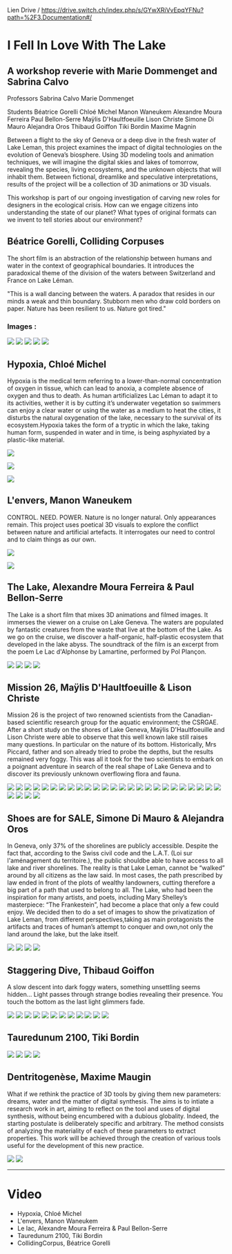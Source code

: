 Lien Drive / https://drive.switch.ch/index.php/s/GYwXRiVvEpqYFNu?path=%2F3.Documentation#/ 

# I Fell In Love With The Lake

## A workshop reverie with Marie Dommenget and Sabrina Calvo


Professors
Sabrina Calvo 
Marie Dommenget 

Students
Béatrice Gorelli 
Chloé Michel 
Manon Waneukem
Alexandre Moura Ferreira
Paul Bellon-Serre
Maÿlis D'Haultfoeuille
Lison Christe
Simone Di Mauro
Alejandra Oros
Thibaud Goiffon
Tiki Bordin 
Maxime Magnin


Between a flight to the sky of Geneva or a deep dive in the fresh water of Lake Leman, this project examines the impact of digital technologies on the evolution of Geneva’s biosphere. Using 3D modeling tools and animation techniques, we will imagine the digital skies and lakes of tomorrow, revealing the species, living ecosystems, and the unknown objects that will inhabit them. Between fictional, dreamlike and speculative interpretations, results of the project will be a collection of 3D animations or 3D visuals.

This workshop is part of our ongoing investigation of carving new roles for designers in the ecological crisis. How can we engage citizens into understanding the state of our planet? What types of original formats can we invent to tell stories about our environment?

## Béatrice Gorelli, Colliding Corpuses

The short film is an abstraction of the relationship between humans and water in the context of geographical boundaries. It introduces the paradoxical theme of the division of the waters between Switzerland and France on Lake Léman.

"This is a wall dancing between the waters. A paradox that resides in our minds
a weak and thin boundary. Stubborn men who draw cold borders on paper. Nature has been resilient to us. Nature got tired."

### Images : 

![](https://i.imgur.com/Og8jZaq.png)
![](https://i.imgur.com/OTn6TzH.png)
![](https://i.imgur.com/PCeHyfU.png)
![](https://i.imgur.com/3NkAyeN.png)
![](https://i.imgur.com/4DsR06X.png)


## Hypoxia, Chloé Michel

Hypoxia is the medical term referring to a lower-than-normal concentration of oxygen in tissue, which can lead to anoxia, a complete absence of oxygen and thus to death. As human artificializes Lac Léman to adapt it to its activities, wether it is by cutting it’s underwater vegetation so swimmers can enjoy a clear water or using the water as a medium to heat the cities, it disturbs the natural oxygenation of the lake, necessary to the survival of its ecosystem.Hypoxia takes the form of a tryptic in which the lake, taking human form, suspended in water and in time, is being asphyxiated by a plastic-like material.


![](https://i.imgur.com/N4CyFQb.png)

![](https://i.imgur.com/ipg0jcW.png)

![](https://i.imgur.com/0zwtSrQ.png)

## L'envers, Manon Waneukem 

CONTROL. NEED. POWER. Nature is no longer natural. Only appearances remain. This project uses poetical 3D visuals to explore the conflict between nature and artificial artefacts. It interrogates our need to control and to claim things as our own.

![](https://i.imgur.com/b7mqlDJ.jpg)

![](https://i.imgur.com/YIbtsCs.jpg)

## The Lake, Alexandre Moura Ferreira & Paul Bellon-Serre

The Lake is a short film that mixes 3D animations and filmed images. It immerses the viewer on a cruise on Lake Geneva. The waters are populated by fantastic creatures from the waste that live at the bottom of the Lake. As we go on the cruise, we discover a half-organic, half-plastic ecosystem that developed in the lake abyss. The soundtrack of the film is an excerpt from the poem Le Lac d'Alphonse by Lamartine, performed by Pol Plançon.

![](https://i.imgur.com/hFzGvLA.jpg)
![](https://i.imgur.com/lpK04oS.jpg)
![](https://i.imgur.com/Z2NDIdS.jpg)
![](https://i.imgur.com/qrwshHw.jpg)


## Mission 26, Maÿlis D'Haultfoeuille & Lison Christe

Mission 26 is the project of two renowned scientists from the Canadian-based scientific research group for the aquatic environment; the CSRGAE. After a short study on the shores of Lake Geneva, Maÿlis D'Haultfoeuille and Lison Christe were able to observe that this well known lake still raises many questions. In particular on the nature of its bottom. Historically, Mrs Piccard, father and son already tried to probe the depths, but the results remained very foggy. This was all it took for the two scientists to embark on a poignant adventure in search of the real shape of Lake Geneva and to discover its previously unknown overflowing flora and fauna. 


![](https://i.imgur.com/0QA440m.jpg)
![](https://i.imgur.com/EePHQxb.png)
![](https://i.imgur.com/O4R9DXD.png)
![](https://i.imgur.com/svtZkHf.png)
![](https://i.imgur.com/pIl1qSw.png)
![](https://i.imgur.com/Q88AR9S.png)
![](https://i.imgur.com/oO0EEMT.png)
![](https://i.imgur.com/6C9DxDB.png)
![](https://i.imgur.com/X18Z9cM.jpg)
![](https://i.imgur.com/kDUmSNX.png)
![](https://i.imgur.com/QyLiTlX.jpg)
![](https://i.imgur.com/xfG51xx.png)
![](https://i.imgur.com/d13WuMG.png)
![](https://i.imgur.com/mlczMao.jpg)
![](https://i.imgur.com/1xNHhrs.jpg)
![](https://i.imgur.com/PxJyPBF.png)
![](https://i.imgur.com/kCjZAg5.png)
![](https://i.imgur.com/ZLVcr3T.png)
![](https://i.imgur.com/DNP6viq.png)
![](https://i.imgur.com/RRTCvYH.png)
![](https://i.imgur.com/LZXFjM6.png)
![](https://i.imgur.com/3NnkKeP.png)
![](https://i.imgur.com/eo0Tcid.png)
![](https://i.imgur.com/zzXyEHF.png)
![](https://i.imgur.com/vhgDXfE.png)
![](https://i.imgur.com/A0Ya0AW.jpg)
![](https://i.imgur.com/fMiGfE9.jpg)
![](https://i.imgur.com/M9pvUUz.jpg)
![](https://i.imgur.com/qG7Y6mp.png)

## Shoes are <not> for SALE, Simone Di Mauro & Alejandra Oros 

In Geneva, only 37% of the shorelines are publicly accessible. Despite the fact that, according to the Swiss civil code and the L.A.T. (Loi sur l'aménagement du territoire.), the public shouldbe able to have access to all lake and river shorelines. The reality is that Lake Leman, cannot be “walked” around by all citizens as the law said. In most cases, the path prescribed by law ended in front of the plots of wealthy landowners, cutting therefore a big part of a path that used to belong to all. The Lake, who had been the inspiration for many artists, and poets, including Mary Shelley’s masterpiece: “The Frankestein”, had become a place that only a few could enjoy. We decided then to do a set of images to show the privatization of Lake Leman, from different perspectives,taking as main protagonists the artifacts and traces of human’s attempt to conquer and own,not only the land around the lake, but the lake itself. 

![](https://i.imgur.com/DdcFRYT.jpg)
![](https://i.imgur.com/gyWk6br.jpg)
![](https://i.imgur.com/2nluHWF.jpg)
![](https://i.imgur.com/cFpKWJr.jpg)


## Staggering Dive, Thibaud Goiffon

A slow descent into dark foggy waters, something unsettling seems hidden... Light passes through strange bodies revealing their presence. You touch the bottom as the last light glimmers fade.

![](https://i.imgur.com/Xyi7P6l.jpg)
![](https://i.imgur.com/KN9EYxb.jpg)
![](https://i.imgur.com/FY4RXsR.png)
![](https://i.imgur.com/ZkjcpEe.png)
![](https://i.imgur.com/es6n7ez.png)
![](https://i.imgur.com/91rmrtc.png)
![](https://i.imgur.com/hOO6HZG.png)
![](https://i.imgur.com/7gJ4kkD.png)
![](https://i.imgur.com/0QCaiph.jpg)
![](https://i.imgur.com/3ZD5zGt.png)
![](https://i.imgur.com/RukiQyP.png)
![](https://i.imgur.com/Y3GWEWI.jpg)


## Tauredunum 2100, Tiki Bordin 

![](https://i.imgur.com/A5iLilm.jpg)
![](https://i.imgur.com/YlkasNj.jpg)
![](https://i.imgur.com/D5ls3ss.png)
![](https://i.imgur.com/G1uzuUA.jpg)


## Dentritogenèse, Maxime Maugin 

What if we rethink the practice of 3D tools by giving them new parameters: dreams, water and the matter of digital synthesis. The aims is to intiate a research work in art, aiming to reflect on the tool and uses of digital synthesis, without being encumbered with a dubious globality. Indeed, the starting postulate is deliberately specific and arbitrary. The method consists of analyzing the materiality of each of these parameters to extract properties. This work will be achieved through the creation of various tools useful for the development of this new practice.


![](https://i.imgur.com/GDpihjA.jpg)
![](https://i.imgur.com/n5vWffN.jpg)



---
# Video

- Hypoxia, Chloé Michel
- L'envers, Manon Waneukem 
- Le lac, Alexandre Moura Ferreira & Paul Bellon-Serre
- Tauredunum 2100, Tiki Bordin 
- CollidingCorpus, Béatrice Gorelli
